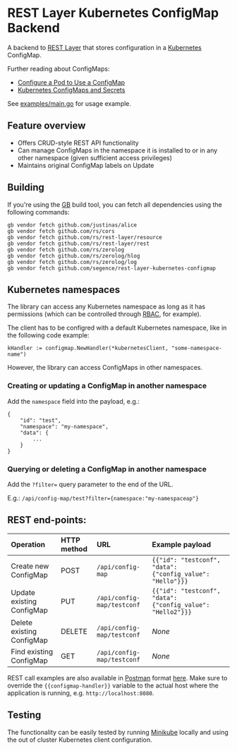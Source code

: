 REST Layer Kubernetes ConfigMap Backend
=======================================

A backend to [REST Layer](http://rest-layer.io/) that stores configuration in a [Kubernetes](https://kubernetes.io) ConfigMap.

Further reading about ConfigMaps:
- [Configure a Pod to Use a ConfigMap](https://kubernetes.io/docs/tasks/configure-pod-container/configure-pod-configmap/)
- [Kubernetes ConfigMaps and Secrets](https://medium.com/google-cloud/kubernetes-configmaps-and-secrets-68d061f7ab5b)

See [examples/main.go](https://github.com/Segence/rest-layer-kubernetes-configmap/blob/master/examples/main.go) for usage example.

## Feature overview

- Offers CRUD-style REST API functionality
- Can manage ConfigMaps in the namespace it is installed to or in any other namespace (given sufficient access privileges)
- Maintains original ConfigMap labels on Update

## Building

If you're using the [GB](https://getgb.io) build tool, you can fetch all dependencies using the following commands:

```
gb vendor fetch github.com/justinas/alice
gb vendor fetch github.com/rs/cors
gb vendor fetch github.com/rs/rest-layer/resource
gb vendor fetch github.com/rs/rest-layer/rest
gb vendor fetch github.com/rs/zerolog
gb vendor fetch github.com/rs/zerolog/hlog
gb vendor fetch github.com/rs/zerolog/log
gb vendor fetch github.com/segence/rest-layer-kubernetes-configmap
```

## Kubernetes namespaces

The library can access any Kubernetes namespace as long as it has permissions (which can be controlled through [RBAC](https://kubernetes.io/docs/reference/access-authn-authz/rbac/), for example).

The client has to be configred with a default Kubernetes namespace, like in the following code example:

    kHandler := configmap.NewHandler(*kubernetesClient, "some-namespace-name")

However, the library can access ConfigMaps in other namespaces.

### Creating or updating a ConfigMap in another namespace

Add the `namespace` field into the payload, e.g.:

```
{
	"id": "test",
	"namespace": "my-namespace",
	"data": {
		...
	}
}
```

### Querying or deleting a ConfigMap in another namespace

Add the `?filter=` query parameter to the end of the URL.

E.g.: `/api/config-map/test?filter={namespace:"my-namespaceap"}`

## REST end-points:

| **Operation**             | **HTTP method** | **URL**                    | **Example payload**                                           |
|:--------------------------|:----------------|:---------------------------|:--------------------------------------------------------------|
| Create new ConfigMap      | POST            | `/api/config-map`          | `{{"id": "testconf", "data": {"config_value": "Hello"}}}`     |
| Update existing ConfigMap | PUT             | `/api/config-map/testconf` | `{{"id": "testconf", "data": {"config_value": "Hello2"}}}`    |
| Delete existing ConfigMap | DELETE          | `/api/config-map/testconf` | *None*                                                        |
| Find existing ConfigMap   | GET             | `/api/config-map/testconf` | *None*                                                        |

REST call examples are also available in [Postman](https://www.getpostman.com/) format [here](examples/REST-Layer-Kubernetes-ConfigMap.postman_collection.json). Make sure to override the `{{configmap-handler}}` variable to the actual host where the application is running, e.g. `http://localhost:8080`.

## Testing

The functionality can be easily tested by running [Minikube](https://github.com/kubernetes/minikube) locally and using the out of cluster Kubernetes client configuration.
